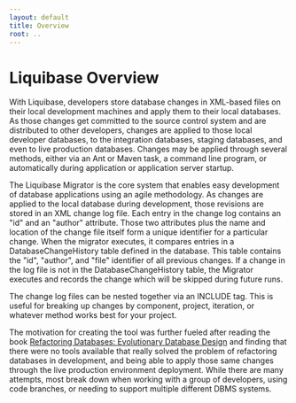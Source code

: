 ```yaml
---
layout: default
title: Overview
root: ..
---
```


# Liquibase Overview #

With Liquibase, developers store database changes in XML-based files on their local development machines and apply them to their local databases. As those changes get committed to the source control system and are distributed to other developers, changes are applied to those local developer databases, to the integration databases, staging databases, and even to live production databases. Changes may be applied through several methods, either via an Ant or Maven task, a command line program, or automatically during application or application server startup.

The Liquibase Migrator is the core system that enables easy development of database applications using an agile methodology. As changes are applied to the local database during development, those revisions are stored in an XML change log file. Each entry in the change log contains an "id" and an "author" attribute. Those two attributes plus the name and location of the change file itself form a unique identifier for a particular change. When the migrator executes, it compares entries in a DatabaseChangeHistory table defined in the database. This table contains the "id", "author", and "file" identifier of all previous changes. If a change in the log file is not in the DatabaseChangeHistory table, the Migrator executes and records the change which will be skipped during future runs.

The change log files can be nested together via an INCLUDE tag. This is useful for breaking up changes by component, project, iteration, or whatever method works best for your project.

The motivation for creating the tool was further fueled after reading the book [Refactoring Databases: Evolutionary Database Design](http://www.jdoqocy.com/click-2238089-10387773?url=http%3A%2F%2Fwww.buy.com%2Fretail%2FProduct.asp%3Fsku%3D31259803%26SearchEngine%3DCJaffiliate%26Type%3DCJ%26Keyword%3D31259803%26Category%3DBook&cjsku=31259803) and finding that there were no tools available that really solved the problem of refactoring databases in development, and being able to apply those same changes through the live production environment deployment. While there are many attempts, most break down when working with a group of developers, using code branches, or needing to support multiple different DBMS systems.
